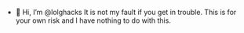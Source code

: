 - 👋 Hi, I’m @lolghacks
It is not my fault if you get in trouble. This is for your own risk and I have nothing to do with this.

<!---
lolghacks/lolghacks is a ✨ special ✨ repository because its `README.md` (this file) appears on your GitHub profile.
You can click the Preview link to take a look at your changes.
--->
